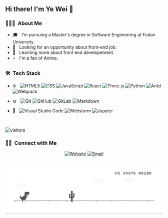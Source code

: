 ## Hi there! I'm Ye Wei 👋

<h3> 👨🏻‍💻 &nbsp;About Me </h3>

- 🎓 &nbsp; I’m pursuing a Master's degree in Software Engineering at Fudan University.
- 💼 &nbsp; Looking for an opportunity about front-end job.
- 🌱 &nbsp; Learning more about front end developement.
- ⚡️ &nbsp; I'm a fan of Anime.

<h3> 🛠 &nbsp;Tech Stack</h3>

- 🌐 &nbsp;
  ![HTML5](https://img.shields.io/badge/-HTML5-E34F26?style=flat&logo=HTML5&logoColor=white)
  ![CSS](https://img.shields.io/badge/-CSS-007ACC?style=flat&logo=CSS3)
  ![JavaScript](https://img.shields.io/badge/-JavaScript-333333?style=flat&logo=javascript)
  ![React](https://img.shields.io/badge/-React-61dafb?style=flat&logo=react&logoColor=white)
  ![Three.js](https://img.shields.io/badge/-Three.js-6bd6c7?style=flat&logo=three.js)
  ![Python](https://img.shields.io/badge/-Python-3776AB?style=flat&logo=python&logoColor=white)
  ![Antd](https://img.shields.io/badge/-Antd-148dff?style=flat&logo=antdesign)
  ![Webpack](https://img.shields.io/badge/-Webpack-75afcc?style=flat&logo=webpack)

- ⚙️ &nbsp;
  ![Git](https://img.shields.io/badge/-Git-f05032?style=flat&logo=git&logoColor=white)
  ![GitHub](https://img.shields.io/badge/-GitHub-181717?style=flat&logo=github)
  ![GitLab](https://img.shields.io/badge/-GitLab-FCA121?style=flat-square&logo=gitlab)
  ![Markdown](https://img.shields.io/badge/-Markdown-333333?style=flat&logo=markdown)
- 🔧 &nbsp;
  ![Visual Studio Code](https://img.shields.io/badge/-Visual%20Studio%20Code-007ACC?style=flat&logo=visual-studio-code)
  ![Webstorm](http://img.shields.io/badge/-Webstorm-3C4858?style=flat-square&logo=webstorm)
  ![Jupyter](https://img.shields.io/badge/-Jupyter-F37626?style=flat&logo=jupyter&logoColor=white)

<br/>

<!--
<a href="https://github.com/yleave">
  <img src="https://github-readme-stats.vercel.app/api?username=yleave&theme=buefy&show_icons=true" />
</a>
-->


<p align="center">
  
![visitors](https://komarev.com/ghpvc/?username=yleave&color=blue) 
  
</p>


<h3> 🤝🏻 &nbsp;Connect with Me </h3>

<p align="center">
<a href="https://www.yleave.top/"><img alt="Website" src="https://img.shields.io/badge/Website-www.yleave.top-blue?style=flat-square&logo=google-chrome"></a>
<a href="mailto:yleavesw@gmail.com"><img alt="Email" src="https://img.shields.io/badge/Email-yleavesw@gmail.com-blue?style=flat-square&logo=gmail"></a>
</p>

![Dino](https://raw.githubusercontent.com/sanket9006/sanket9006/master/dino.gif)
